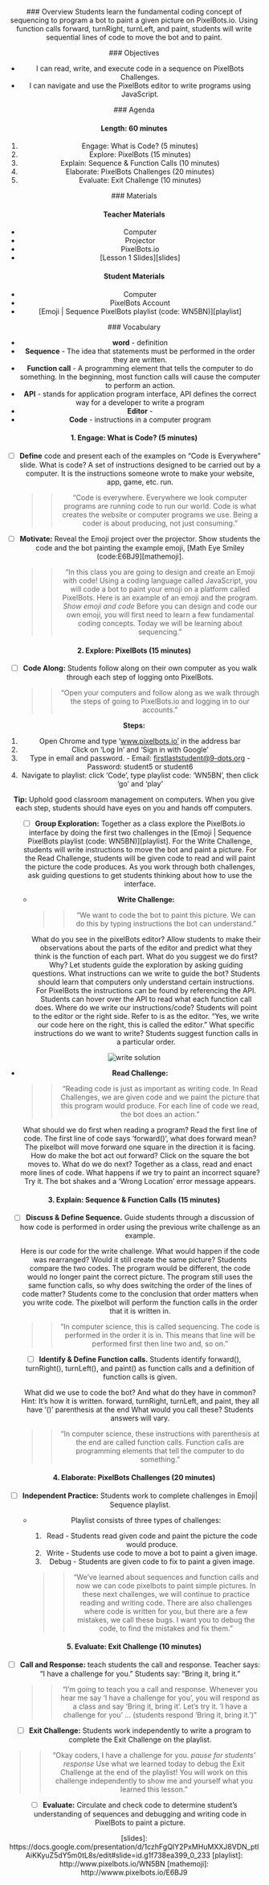 <header title='PixelBots' subtitle='Emoji: Lesson 1'/>

<notable>

<iconp src='/icons/activity.png'>### Overview</iconp>
Students learn the fundamental coding concept of sequencing to program a bot to paint a given picture on PixelBots.io. Using function calls forward, turnRight, turnLeft, and paint, students will write sequential lines of code to move the bot and to paint.

<iconp src='/icons/objectives.png'>### Objectives</iconp>
- I can read, write, and execute code in a sequence on PixelBots Challenges.
- I can navigate and use the PixelBots editor to write programs using JavaScript.


<iconp src='/icons/agenda.png'>### Agenda</iconp>

#### Length: 60 minutes

1. Engage: What is Code? (5 minutes)
1. Explore: PixelBots (15 minutes)
1. Explain: Sequence & Function Calls (10 minutes)
1. Elaborate: PixelBots Challenges (20 minutes)
1. Evaluate: Exit Challenge (10  minutes)

<note>

<iconp src='/icons/materials.png'>### Materials</iconp>

#### Teacher Materials
- Computer
- Projector
- PixelBots.io
- [Lesson 1 Slides][slides]


#### Student Materials
- Computer
- PixelBots Account
- [Emoji | Sequence PixelBots playlist (code: WN5BN)][playlist]


<iconp src='/icons/vocab.png'>### Vocabulary</iconp>
- **word** - definition
- **Sequence** - The idea that statements must be performed in the order they are written.
- **Function call** - A programming element that tells the computer to do something. In the beginning, most function calls will cause the computer to perform an action.
- **API** - stands for application program interface, API defines the correct way for a developer to write a program
- **Editor** -
- **Code** - instructions in a computer program

</note>
<pagebreak/>

#### 1. Engage: What is Code? (5 minutes)
- [ ] **Define** code and present each of the examples on “Code is Everywhere” slide.
  <iconp type='question'>What is code?</iconp>
  <iconp type='answer'>A set of instructions designed to be carried out by a computer. It is the instructions someone wrote to make your website, app, game, etc. run.</iconp>

  >>“Code is everywhere. Everywhere we look computer programs are running code to run our world. Code is what creates the website or computer programs we use. Being a coder is about producing, not just consuming.”


- [ ] **Motivate:** Reveal the Emoji project over the projector. Show students the code and the bot painting the example emoji, [Math Eye Smiley (code:E6BJ9][mathemoji].

  >>“In this class you are going to design and create an Emoji with code! Using a coding language called JavaScript,  you will code a bot to paint your emoji on a platform called PixelBots. Here is an example of an emoji and the program. *Show emoji and code* Before you can design and code our own emoji, you will first need to learn a few fundamental coding concepts. Today we will be learning about sequencing.”

#### 2. Explore: PixelBots (15 minutes)
- [ ] **Code Along:** Students follow along on their own computer as you walk through each step of logging onto PixelBots.
  >> “Open your computers and follow along as we walk through the steps of going to PixelBots.io and logging in to our accounts.”

**Steps:**
  1. Open Chrome and type ‘www.pixelbots.io’ in the address bar
  1. Click on ‘Log In’  and ‘Sign in with Google’
  1. Type in email and password.
    - Email: firstlaststudent@9-dots.org
    - Password: student5 or student6
  1. Navigate to playlist: click ‘Code’, type playlist code: ‘WN5BN’, then click ‘go’ and ‘play’

**Tip:** Uphold good classroom management on computers. When you give each step, students should have eyes on you and hands off computers.

- [ ] **Group Exploration:** Together as a class explore the PixelBots.io interface by doing the first two challenges in the [Emoji | Sequence PixelBots playlist (code: WN5BN)][playlist]. For the Write Challenge, students will write instructions to move the bot and paint a picture. For the Read Challenge, students will be given code to read and will paint the picture the code produces. As you work through both challenges, ask guiding questions to get students thinking about how to use the interface.

  - **Write Challenge:**
    >> “We want to code the bot to paint this picture. We can do this by typing instructions the bot can understand.”  

    <iconp type='question'>What do you see in the pixelBots editor?</iconp>
    <iconp type='answer'>Allow students to make their observations about the parts of the editor and predict what they think is the function of each part.</iconp>
    <iconp type='question'>What do you suggest we do first? Why?</iconp>
    <iconp type='answer'>Let students guide the exploration by asking guiding questions.</iconp>
    <iconp type='question'>What instructions can we write to guide the bot?</iconp>
    <iconp type='answer'>Students should learn that computers only understand certain instructions. For PixelBots the instructions can be found by referencing the API. Students can hover over the API to read what each function call does. </iconp>
    <iconp type='question'>Where do we write our instructions/code?</iconp>
    <iconp type='answer'>Students will point to the editor or the right side. Refer to is as the editor. “Yes, we write our code here on the right, this is called the editor.”</iconp>
    <iconp type='question'>What specific instructions do we want to write?</iconp>
    <iconp type='answer'>Students suggest function calls in a particular order. </iconp>

![write solution](./images/writesol.png)

  - **Read Challenge:**
    >> “Reading code is just as important as writing code. In Read Challenges, we are given code and we paint the picture that this program would produce. For each line of code we read, the bot does an action.”  

    <iconp type='question'>What should we do first when reading a program?</iconp>
    <iconp type='answer'>Read the first line of code.</iconp>
    <iconp type='question'>The first line of code says ‘forward()’, what does forward mean? </iconp>
    <iconp type='answer'>The pixelbot will move forward one square in the direction it is facing. </iconp>
    <iconp type='question'>How do make the bot act out forward?</iconp>
    <iconp type='answer'>Click on the square the bot moves to.</iconp>
    <iconp type='question'>What do we do next?</iconp>
    <iconp type='answer'>Together as a class, read and enact more lines of code.</iconp>
    <iconp type='question'>What happens if we try to paint an incorrect square? Try it.</iconp>
    <iconp type='answer'>The bot shakes and a ‘Wrong Location’ error message appears.</iconp>


#### 3. Explain: Sequence & Function Calls (15 minutes)
- [ ] **Discuss & Define Sequence.** Guide students through a discussion of how code is performed in order using the previous write challenge as an example.

  <iconp type='question'>Here is our code for the write challenge. What would happen if the code was rearranged? Would it still create the same picture?</iconp>
  <iconp type='answer'>Students compare the two codes. The program would be different, the code would no longer paint the correct picture.</iconp>
  <iconp type='question'>The program still uses the same function calls, so why does switching the order of the lines of code matter?</iconp>
  <iconp type='answer'>Students come to the conclusion that order matters when you write code. The pixelbot will perform the function calls in the order that it is written in.</iconp>

  >>“In computer science, this is called sequencing. The code is performed in the order it is in. This means that line will be performed first then line two and, so on.”


- [ ] **Identify & Define Function calls.** Students identify forward(), turnRight(), turnLeft(), and paint() as function calls and a definition of function calls is given.

  <iconp type='question'>What did we use to code the bot? And what do they have in common? Hint: It’s how it is written.</iconp>
  <iconp type='answer'>forward, turnRight, turnLeft, and paint, they all have ‘()’ parenthesis at the end</iconp>
  <iconp type='question'>What would you call these?</iconp>
  <iconp type='answer'>Students answers will vary. </iconp>

  >>“In computer science, these instructions with parenthesis at the end are called function calls. Function calls are programming elements that tell the computer to do something.”


#### 4. Elaborate: PixelBots Challenges (20 minutes)
- [ ] **Independent Practice:** Students work to complete challenges in Emoji| Sequence playlist.
  - Playlist consists of three types of challenges:
    1. Read - Students read given code and paint the picture the code would produce.
    1. Write - Students use code to move a bot to paint a given image.
    1. Debug - Students are given code to fix to paint a given image.

    >>“We’ve learned about sequences and function calls and now we can code pixelbots to paint simple pictures. In these next challenges, we will continue to practice reading and writing code. There are also challenges where code is written for you, but there are a few mistakes, we call these bugs. I want you to debug the code, to find the mistakes and fix them.”

#### 5. Evaluate: Exit Challenge (10  minutes)
- [ ] **Call and Response:** teach students the call and response. Teacher says: “I have a challenge for you.” Students say: “Bring it, bring it.”
  >>“I’m going to teach you a call and response. Whenever you hear me say ‘I have a challenge for you’, you will respond as a class and say ‘Bring it, bring it’. Let’s try it. ‘I have a challenge for you’ … (students respond ‘Bring it, bring it.’)”

 - [ ] **Exit Challenge:** Students work independently to write a program to complete the Exit Challenge on the playlist.

  >>“Okay coders, I have a challenge for you. *pause for students’ response*   Use what we learned today to debug the Exit Challenge at the end of the playlist! You will work on this challenge independently to show me and yourself what you learned this lesson.”

- [ ] **Evaluate:** Circulate and check code to determine student’s understanding of sequences and debugging and writing code in PixelBots to paint a picture.


</notable>
[slides]: https://docs.google.com/presentation/d/1czhFgQIY2PxMHuMXXJ8VDN_ptlAiKKyuZ5dY5m0tL8s/edit#slide=id.g1f738ea399_0_233
[playlist]: http://www.pixelbots.io/WN5BN
[mathemoji]: http://wwww.pixelbots.io/E6BJ9
